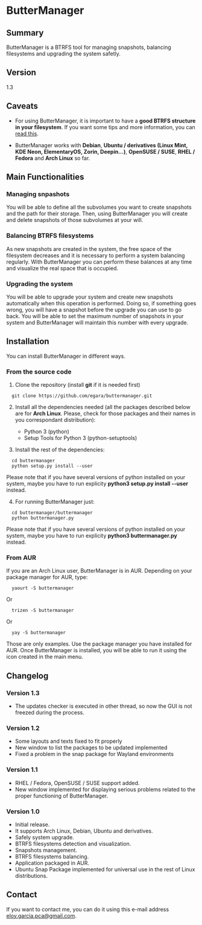 # ButterManager

## Summary ##
ButterManager is a BTRFS tool for managing snapshots, balancing filesystems and upgrading the system safetly.

## Version ##
1.3

## Caveats ##
- For using ButterManager, it is important to have a **good BTRFS structure in your filesystem**. If you want some tips and more information, you can [read 
this](https://github.com/egara/arch-btrfs-installation).

- ButterManager works with **Debian**, **Ubuntu / derivatives (Linux Mint, KDE Neon, ElementaryOS, Zorin, Deepin...)**, **OpenSUSE / SUSE**, **RHEL / Fedora** and **Arch Linux** so far.

## Main Functionalities ##

### Managing snpashots ###
You will be able to define all the subvolumes you want to create snapshots and the path for their storage. Then, using ButterManager you will create and delete snapshots of those subvolumes at your will.

### Balancing BTRFS filesystems ###
As new snapshots are created in the system, the free space of the filesystem decreases and it is necessary to perform a system balancing regularly. With ButterManager you can perform these balances at any time and visualize the real space that is occupied.

### Upgrading the system ###
You will be able to upgrade your system and create new snapshots automatically when this operation is performed. Doing so, if something goes wrong, you will have a snapshot before the upgrade you can use to go back. You will be able to set the maximum number of snapshots in your system and ButterManager will maintain this number with every upgrade.

## Installation ##
You can install ButterManager in different ways.

### From the source code ###
1. Clone the repository (install **git** if it is needed first)

  ```
    git clone https://github.com/egara/buttermanager.git

  ```

2. Install all the dependencies needed (all the packages described below are for **Arch Linux**. Please, check for those packages and their names in you correspondant distribution):
    - Python 3 (python)
    - Setup Tools for Python 3 (python-setuptools)

3. Install the rest of the dependencies:

  ```
    cd buttermanager
    python setup.py install --user

  ```
  Please note that if you have several versions of python installed on your system, maybe you have to run explicity **python3 setup.py install --user** instead.

4. For running ButterManager just:

  ```
    cd buttermanager/buttermanager
    python buttermanager.py

  ```
  Please note that if you have several versions of python installed on your system, maybe you have to run explicity **python3 buttermanager.py** instead.

### From AUR ###
If you are an Arch Linux user, ButterManager is in AUR. Depending on your package manager for AUR, type:

  ```
    yaourt -S buttermanager

  ```

Or
  ```
    trizen -S buttermanager

  ```

Or
  ```
    yay -S buttermanager

  ```
Those are only examples. Use the package manager you have installed for AUR. Once ButterManager is installed, you will be able to run it using the icon created in the main menu.

## Changelog ##

### Version 1.3 ###
- The updates checker is executed in other thread, so now the GUI is not freezed during the process.

### Version 1.2 ###
- Some layouts and texts fixed to fit properly
- New window to list the packages to be updated implemented
- Fixed a problem in the snap package for Wayland environments

### Version 1.1 ###

- RHEL / Fedora, OpenSUSE / SUSE support added.
- New window implemented for displaying serious problems related to the proper functioning of ButterManager.

### Version 1.0 ###

- Initial release.
- It supports Arch Linux, Debian, Ubuntu and derivatives.
- Safely system upgrade.
- BTRFS filesystems detection and visualization.
- Snapshots management.
- BTRFS filesystems balancing.
- Application packaged in AUR.
- Ubuntu Snap Package implemented for universal use in the rest of Linux distributions.

## Contact ##
If you want to contact me, you can do it using this e-mail address <eloy.garcia.pca@gmail.com>.
